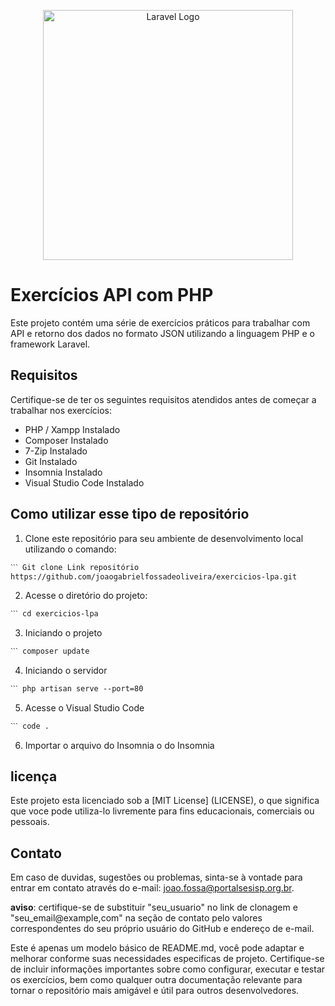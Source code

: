 <p align="center"><a href="https://laravel.com" target="_blank"><img src="https://raw.githubusercontent.com/laravel/art/master/logo-lockup/5%20SVG/2%20CMYK/1%20Full%20Color/laravel-logolockup-cmyk-red.svg" width="400" alt="Laravel Logo"></a></p>

#   Exercícios API com PHP
Este projeto contém uma série de exercícios práticos para trabalhar com API e retorno dos dados no formato JSON utilizando a linguagem PHP e o framework Laravel.

## Requisitos 

Certifique-se de ter os seguintes requisitos atendidos antes de começar a trabalhar nos exercícios:
* PHP / Xampp Instalado 
* Composer Instalado 
* 7-Zip Instalado 
* Git Instalado 
* Insomnia Instalado 
* Visual Studio Code Instalado 

##  Como utilizar esse tipo de repositório

1. Clone este repositório para seu ambiente de desenvolvimento local utilizando o comando: 
```
ˋˋˋ Git clone Link repositório https://github.com/joaogabrielfossadeoliveira/exercicios-lpa.git
```
2. Acesse o diretório do projeto:

 ```
ˋˋˋ cd exercicios-lpa 
```
3. Iniciando o projeto 
```
ˋˋˋ composer update
```
4. Iniciando o servidor
```
ˋˋˋ php artisan serve --port=80
```
5. Acesse o Visual Studio Code
```
ˋˋˋ code .
```
6. Importar o arquivo do Insomnia o do Insomnia
 ## licença 
 Este projeto esta licenciado sob a [MIT License] (LICENSE), o que significa que voce pode utiliza-lo livremente para fins educacionais, comerciais ou pessoais.
 ## Contato

Em caso de duvidas, sugestões ou problemas, sinta-se à vontade para entrar em contato através do e-mail: joao.fossa@portalsesisp.org.br.

**aviso**: certifique-se de substituir "seu_usuario" no link de clonagem e "seu_email@example,com" na seção de contato pelo valores correspondentes do seu próprio usuário do GitHub e endereço de e-mail.

Este é apenas um modelo básico de README.md, você pode adaptar e melhorar conforme suas necessidades especificas de projeto. Certifique-se de incluir informações importantes sobre como configurar, executar e testar os exercícios, bem como qualquer outra documentação relevante para tornar o repositório mais amigável e útil para outros desenvolvedores.